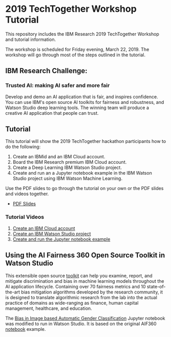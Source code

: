 # 2019 TechTogether Workshop Tutorial
This repository includes the IBM Research 2019 TechTogether Workshop and tutorial information.

The workshop is scheduled for Friday evening, March 22, 2019.  The workshop will go through most of the steps outlined in the tutorial.

## IBM Research Challenge: 
### Trusted AI: making AI safer and more fair

Develop and demo an AI application that is fair, and inspires confidence. You can use IBM's open source AI toolkits for fairness and robustness, and Watson Studio deep learning tools. The winning team will produce a creative AI application that people can trust.


## Tutorial
This tutorial will show the 2019 TechTogether hackathon participants how to do the following:
1) Create an IBMid and an IBM Cloud account.
2) Board the IBM Research premium IBM Cloud account.
3) Create a Deep Learning IBM Watson Studio project.
4) Create and run an a Jupyter notebook example in the IBM Watson Studio project using IBM Watson Machine Learning.

Use the PDF slides to go through the tutorial on your own or the PDF slides and videos together.
* [PDF Slides](https://github.com/IBMResearch/2019_TechTogether/blob/master/TechTogether_MNIST_Demo.pptx)

### Tutorial Videos
1) [Create an IBM Cloud account](https://youtu.be/5Z1T-etUCZc)
2) [Create an IBM Watson Studio project](https://youtu.be/V3iROjBi-T4)
3) [Create and run the Jupyter notebook example](https://youtu.be/m4o0R_G-GOc)

## Using the AI Fairness 360 Open Source Toolkit in Watson Studio
This extensible open source [toolkit](http://aif360.mybluemix.net) can help you examine, report, and mitigate discrimination and bias in machine learning models throughout the AI application lifecycle. Containing over 70 fairness metrics and 10 state-of-the-art bias mitigation algorithms developed by the research community, it is designed to translate algorithmic research from the lab into the actual practice of domains as wide-ranging as finance, human capital management, healthcare, and education.

The [Bias in Image based Automatic Gender Classification](https://github.com/IBMResearch/2019_TechTogether/blob/master/Tutorial_Gender_Classification_example.ipynb) Jupyter notebook was modified to run in Watson Studio.  It is based on the original AIF360 [notebook](https://nbviewer.jupyter.org/github/IBM/AIF360/blob/master/examples/tutorial_gender_classification.ipynb) example.

